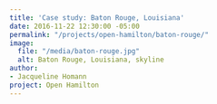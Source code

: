 ```yaml
---
title: 'Case study: Baton Rouge, Louisiana'
date: 2016-11-22 12:30:00 -05:00
permalink: "/projects/open-hamilton/baton-rouge/"
image:
  file: "/media/baton-rouge.jpg"
  alt: Baton Rouge, Louisiana, skyline
author:
- Jacqueline Homann
project: Open Hamilton
---
```


